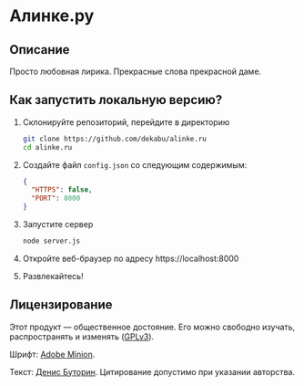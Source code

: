 # Алинке.ру
## Описание
Просто любовная лирика. Прекрасные слова прекрасной даме.
## Как запустить локальную версию?
1. Склонируйте репозиторий, перейдите в директорию
   
   ```sh
   git clone https://github.com/dekabu/alinke.ru
   cd alinke.ru
   ```
3. Создайте файл `config.json` со следующим содержимым:
   
   ```json
   {
     "HTTPS": false,
     "PORT": 8000
   }
   ```
5. Запустите сервер
   
   ```sh
   node server.js
   ```
7. Откройте веб-браузер по адресу https://localhost:8000
8. Развлекайтесь!
## Лицензирование
Этот продукт — общественное достояние. Его можно свободно изучать, распространять и изменять ([GPLv3](https://www.gnu.org/licenses/gpl-3.0)).

Шрифт: [Adobe Minion](https://fonts.adobe.com/fonts/minion).

Текст: [Денис Буторин](https://stihi.ru/avtor/denissimo1). Цитирование допустимо при указании авторства.
